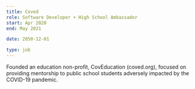 ```yaml
---
title: Coved
role: Software Developer + High School Ambassador
start: Apr 2020
end: May 2021

date: 2050-12-01

type: job
---
```


Founded an education non-profit, CovEducation (coved.org), focused on providing mentorship to public school students adversely impacted by the COVID-19 pandemic.

